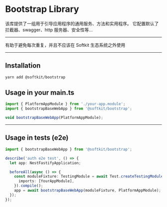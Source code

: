 # Bootstrap Library

该库提供了一组用于引导应用程序的通用服务、方法和实用程序。
它配置默认了拦截器、swagger、http 服务器、安全性等...

---

有助于避免每次重复，并且不应该在 Softkit 生态系统之外使用

---

## Installation

```bash
yarn add @softkit/bootstrap
```

## Usage in your main.ts

```typescript
import { PlatformAppModule } from './your-app.module';
import { bootstrapBaseWebApp } from '@softkit/bootstrap';

void bootstrapBaseWebApp(PlatformAppModule);
```

---

## Usage in tests (e2e)

```typescript
import { bootstrapBaseWebApp } from '@softkit/bootstrap';

describe('auth e2e test', () => {
  let app: NestFastifyApplication;

  beforeAll(async () => {
    const moduleFixture: TestingModule = await Test.createTestingModule({
      imports: [YourAppModule],
    }).compile();
    app = await bootstrapBaseWebApp(moduleFixture, PlatformAppModule);
  });
});
```
